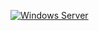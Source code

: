 [![Windows Server](https://img.shields.io/badge/Windows%20Server-0078D6?style=for-the-badge&logo=windows&logoColor=white)](WindowsServer2022.md)
